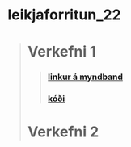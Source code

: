 # **leikjaforritun_22**
># Verkefni 1
>>### [linkur á myndband](https://www.youtube.com/watch?v=obdrjt8L__8&ab_channel=JimmyVegas)
>>### [kóði](https://github.com/konni123/leikjaforritun_22/tree/main/Leikur_2_skriftur)
># Verkefni 2

